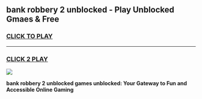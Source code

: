 
## bank robbery 2 unblocked - Play Unblocked Gmaes & Free
<h3>
<a href="https://news.freeplayer.one?title=bank_robbery_2_unblocked&ref=23F">CLICK TO PLAY</a></h3>
<hr>

<h3>
<a href="https://news.freeplayer.one?title=bank_robbery_2_unblocked&ref=23F">CLICK 2 PLAY</a>
  
</h3>

<a href="https://news.freeplayer.one?title=bank_robbery_2_unblocked&ref=23F/"><img src="https://clearcache.store/games.png"></a>


**bank robbery 2 unblocked games unblocked: Your Gateway to Fun and Accessible Online Gaming**

